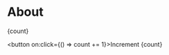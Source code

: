 # About

<script>
	let count = 10
</script>

{count}

<button on:click={() => count += 1}>Increment {count}</button>

